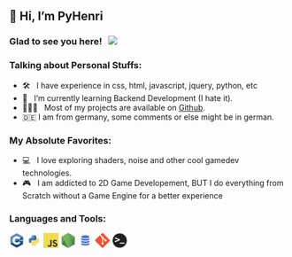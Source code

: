 ## 👋 Hi, I’m PyHenri
### Glad to see you here! &nbsp; ![](https://visitor-badge.glitch.me/badge?page_id=PyHenri.PyHenri&style=flat-square&color=0088cc)

### Talking about Personal Stuffs:

- 🛠 &nbsp; I have experience in css, html, javascript, jquery, python, etc
- 🚀 &nbsp; I’m currently learning Backend Development (I hate it).
- 👨🏻‍💻 &nbsp; Most of my projects are available on [Github](https://github.com/PyHenri).
- 🇩🇪 I am from germany, some comments or else might be in german.

### My Absolute Favorites:

- 💻 &nbsp; I love exploring shaders, noise and other cool gamedev technologies.
- 🎮 &nbsp; I am addicted to 2D Game Developement, BUT I do everything from Scratch without a Game Engine for a better experience

### Languages and Tools:

<code><img height="27" src="https://raw.githubusercontent.com/github/explore/80688e429a7d4ef2fca1e82350fe8e3517d3494d/topics/cpp/cpp.png" alt="cpp"></code>
<code><img height="27" src="https://raw.githubusercontent.com/github/explore/80688e429a7d4ef2fca1e82350fe8e3517d3494d/topics/python/python.png" alt="python"></code>
<code><img height="27" src="https://raw.githubusercontent.com/github/explore/80688e429a7d4ef2fca1e82350fe8e3517d3494d/topics/javascript/javascript.png" alt="javascript"></code>
<code><img height="27" src="https://raw.githubusercontent.com/github/explore/80688e429a7d4ef2fca1e82350fe8e3517d3494d/topics/nodejs/nodejs.png" alt="nodejs"></code>
<code><img height="27" src="https://raw.githubusercontent.com/github/explore/80688e429a7d4ef2fca1e82350fe8e3517d3494d/topics/sql/sql.png" alt="sql"></code>
<code><img height="27" src="https://raw.githubusercontent.com/devicons/devicon/master/icons/git/git-original.svg" alt="git"></code>
<code><img height="27" src="https://raw.githubusercontent.com/github/explore/80688e429a7d4ef2fca1e82350fe8e3517d3494d/topics/terminal/terminal.png" alt="terminal"></code>
